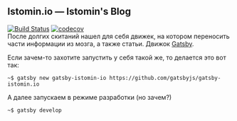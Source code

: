 ## Istomin.io — Istomin's Blog
[![Build Status](https://semaphoreci.com/api/v1/istomin/istomin-io/branches/master/badge.svg)](https://semaphoreci.com/istomin/istomin-io) [![codecov](https://codecov.io/gh/Ivan-Istomin/istomin-io/branch/master/graph/badge.svg)](https://codecov.io/gh/Ivan-Istomin/istomin-io)  
После долгих скитаний нашел для себя движек, на котором переносить части информации из мозга, а также статьи. Движок [Gatsby](https://www.gatsbyjs.org/).

Если зачем-то захотите запустить у себя такой же, то делается это вот так:
```
~$ gatsby new gatsby-istomin-io https://github.com/gatsbyjs/gatsby-istomin.io
```
А далее запускаем в режиме разработки (но зачем?)
```
~$ gatsby develop
```
